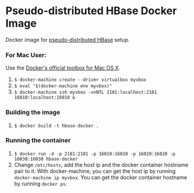 # Pseudo-distributed HBase Docker Image
Docker image for [pseudo-distributed HBase](http://hbase.apache.org/book.html#quickstart_pseudo) setup.

### For Mac User:
Use the [Docker's official toolbox for Mac OS X](https://docs.docker.com/mac/).

1. `$ docker-machine create --driver virtualbox myvbox`
1. `$ eval "$(docker-machine env myvbox)"`
1. `$ docker-machine ssh myvbox -vnNTL 2181:localhost:2181 16010:localhost:16010 &`

### Building the image
1. `$ docker build -t hbase-docker .`

### Running the container
1. `$ docker run -d -p 2181:2181 -p 16010:16010 -p 16020:16020 -p 16030:16030 hbase-docker`
1. Change `/etc/hosts`, add the host ip and the docker container hostname pair to it. With docker-machine, you can get the host ip by running `docker-machine ip myvbox`. You can get the docker container hostname by running `docker ps`.
